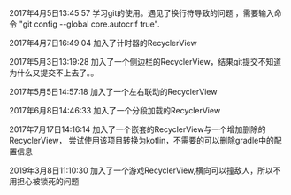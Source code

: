 2017年4月5日13:45:57
学习git的使用。遇见了换行符导致的问题 ，需要输入命令 "git config --global core.autocrlf true".

2017年4月7日16:49:04
加入了计时器的RecyclerView

2017年5月3日13:19:28
加入了一个侧边栏的RecyclerView，结果git提交不知道为什么又提交不上去了。。

2017年5月5日14:57:18
加入了一个左右联动的RecyclerView

2017年6月8日14:46:33
加入了一个分段加载的RecyclerView

2017年7月17日14:16:14
加入了一个嵌套的RecyclerView与一个增加删除的RecyclerView，
尝试使用该项目转换为kotlin，不需要的可以删除gradle中的配置信息

2019年3月8日11:10:30
加入了一个游戏RecyclerView,横向可以撞敌人，所以不用担心被锁死的问题